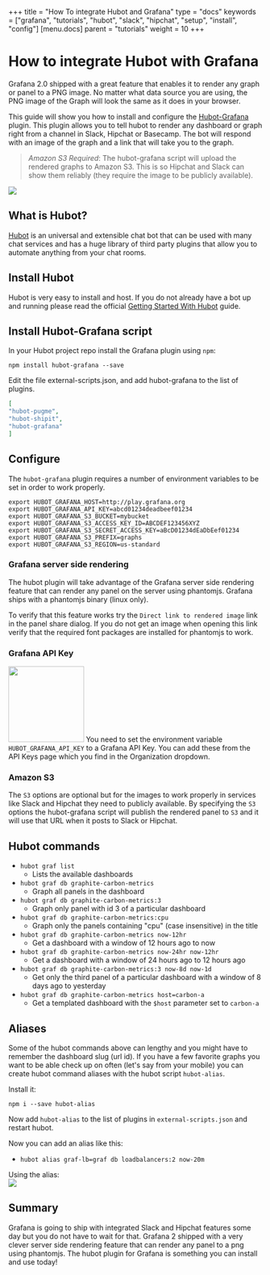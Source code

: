 +++
title = "How To integrate Hubot and Grafana"
type = "docs"
keywords = ["grafana", "tutorials", "hubot", "slack", "hipchat", "setup", "install", "config"]
[menu.docs]
parent = "tutorials"
weight = 10
+++

# How to integrate Hubot with Grafana

Grafana 2.0 shipped with a great feature that enables it to render any graph or panel to a PNG image.
No matter what data source you are using, the PNG image of the Graph will look the same
as it does in your browser.

This guide will show you how to install and configure the [Hubot-Grafana](https://github.com/stephenyeargin/hubot-grafana)
plugin. This plugin allows you to tell hubot to render any dashboard or graph right from a channel in
Slack, Hipchat or Basecamp. The bot will respond with an image of the graph and a link that will
take you to the graph.

> *Amazon S3 Required*: The hubot-grafana script will upload the rendered graphs to Amazon S3. This
> is so Hipchat and Slack can show them reliably (they require the image to be publicly available).

<div class="text-center">
  <img src="/img/tutorials/hubot_grafana.png" class="center"></a>
</div>

## What is Hubot?
[Hubot](https://hubot.github.com/) is an universal and extensible chat bot that can be used with many chat
services and has a huge library of third party plugins that allow you to automate anything from your
chat rooms.

## Install Hubot
Hubot is very easy to install and host. If you do not already have a bot up and running please
read the official [Getting Started With Hubot](https://hubot.github.com/docs/) guide.

## Install Hubot-Grafana script

In your Hubot project repo install the Grafana plugin using `npm`:

    npm install hubot-grafana --save

Edit the file external-scripts.json, and add hubot-grafana to the list of plugins.

```json
[
"hubot-pugme",
"hubot-shipit",
"hubot-grafana"
]
```

## Configure

The `hubot-grafana` plugin requires a number of environment variables to be set in order to work properly.

    export HUBOT_GRAFANA_HOST=http://play.grafana.org
    export HUBOT_GRAFANA_API_KEY=abcd01234deadbeef01234
    export HUBOT_GRAFANA_S3_BUCKET=mybucket
    export HUBOT_GRAFANA_S3_ACCESS_KEY_ID=ABCDEF123456XYZ
    export HUBOT_GRAFANA_S3_SECRET_ACCESS_KEY=aBcD01234dEaDbEef01234
    export HUBOT_GRAFANA_S3_PREFIX=graphs
    export HUBOT_GRAFANA_S3_REGION=us-standard

### Grafana server side rendering
The hubot plugin will take advantage of the Grafana server side rendering feature that can
render any panel on the server using phantomjs. Grafana ships with a phantomjs binary (linux only).

To verify that this feature works try the `Direct link to rendered image` link in the panel share dialog.
If you do not get an image when opening this link verify that the required font packages are installed for phantomjs to work.

### Grafana API Key
<img src="/img/v2/orgdropdown_api_keys.png" style="width: 150px" class="right"></img>
You need to set the environment variable `HUBOT_GRAFANA_API_KEY` to a Grafana API Key.
You can add these from the API Keys page which you find in the Organization dropdown.

### Amazon S3
The `S3` options are optional but for the images to work properly in services like Slack and Hipchat they need
to publicly available. By specifying the `S3` options the hubot-grafana script will publish the rendered
panel to `S3` and it will use that URL when it posts to Slack or Hipchat.

## Hubot commands

- `hubot graf list`
    - Lists the available dashboards
- `hubot graf db graphite-carbon-metrics`
    - Graph all panels in the dashboard
- `hubot graf db graphite-carbon-metrics:3`
    - Graph only panel with id 3 of a particular dashboard
- `hubot graf db graphite-carbon-metrics:cpu`
    - Graph only the panels containing "cpu" (case insensitive) in the title
- `hubot graf db graphite-carbon-metrics now-12hr`
    - Get a dashboard with a window of 12 hours ago to now
- `hubot graf db graphite-carbon-metrics now-24hr now-12hr`
    - Get a dashboard with a window of 24 hours ago to 12 hours ago
- `hubot graf db graphite-carbon-metrics:3 now-8d now-1d`
    - Get only the third panel of a particular dashboard with a window of 8 days ago to yesterday
- `hubot graf db graphite-carbon-metrics host=carbon-a`
    - Get a templated dashboard with the `$host` parameter set to `carbon-a`

## Aliases
Some of the hubot commands above can lengthy and you might have to remember the dashboard slug (url id).
If you have a few favorite graphs you want to be able check up on often (let's say from your mobile) you
can create hubot command aliases with the hubot script `hubot-alias`.

Install it:

    npm i --save hubot-alias

Now add `hubot-alias` to the list of plugins in `external-scripts.json` and restart hubot.

Now you can add an alias like this:

- `hubot alias graf-lb=graf db loadbalancers:2 now-20m`

<div class="text-center">
  Using the alias:<br>
  <img src="/img/tutorials/hubot_grafana2.png" class="center"></a>
</div>

## Summary

Grafana is going to ship with integrated Slack and Hipchat features some day but you do
not have to wait for that. Grafana 2 shipped with a very clever server side rendering feature
that can render any panel to a png using phantomjs. The hubot plugin for Grafana is something
you can install and use today!



